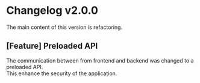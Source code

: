 # Changelog v2.0.0

The main content of this version is refactoring.  

## [Feature] Preloaded API
The communication between from frontend and backend was changed to a preloaded API.  
This enhance the security of the application.